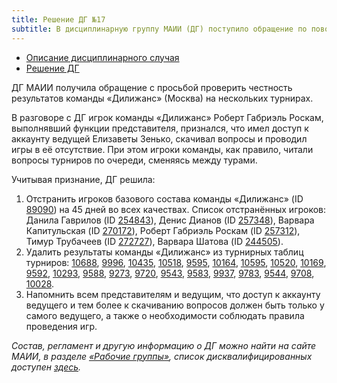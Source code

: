 ```yaml
---
title: Решение ДГ №17
subtitle: В дисциплинарную группу МАИИ (ДГ) поступило обращение по поводу команды «Дилижанс» (Москва).
---
```


- [Описание дисциплинарного случая](#description)
- [Решение ДГ](#judgement)

<a name="description"></a>ДГ МАИИ получила обращение с просьбой проверить честность результатов команды «Дилижанс» (Москва) на нескольких турнирах.

В разговоре с ДГ игрок команды «Дилижанс» Роберт Габриэль Роскам, выполнявший функции представителя, признался, что имел доступ к аккаунту ведущей Елизаветы Зенько, скачивал вопросы и проводил игры в её отсутствие. При этом игроки команды, как правило, читали вопросы турниров по очереди, сменяясь между турами.

<a name="judgement"></a>Учитывая признание, ДГ решила:
1. Отстранить игроков базового состава команды «Дилижанс» (ID [89090](https://rating.chgk.info/teams/89090)) на 45 дней во всех качествах. Список отстранённых игроков: Данила Гаврилов (ID [254843](https://rating.chgk.info/player/254843)), Денис Дианов (ID [257348](https://rating.chgk.info/player/257348)), Варвара Капитульская (ID [270172](https://rating.chgk.info/player/270172)), Роберт Габриэль Роскам (ID [257312](https://rating.chgk.info/player/257312)), Тимур Трубачеев (ID [272727](https://rating.chgk.info/player/272727)), Варвара Шатова (ID [244505](https://rating.chgk.info/player/244505)).
2. Удалить результаты команды «Дилижанс» из турнирных таблиц турниров: [10688](https://rating.chgk.info/tournament/10688), [9996](https://rating.chgk.info/tournament/9996), [10435](https://rating.chgk.info/tournament/10435), [10518](https://rating.chgk.info/tournament/10518), [9595](https://rating.chgk.info/tournament/9595), [10164](https://rating.chgk.info/tournament/10164), [10595](https://rating.chgk.info/tournament/10595), [10520](https://rating.chgk.info/tournament/10520), [10169](https://rating.chgk.info/tournament/10169), [9592](https://rating.chgk.info/tournament/9592), [10293](https://rating.chgk.info/tournament/10293), [9588](https://rating.chgk.info/tournament/9588), [9273](https://rating.chgk.info/tournament/9273), [9720](https://rating.chgk.info/tournament/9720), [9543](https://rating.chgk.info/tournament/9543), [9583](https://rating.chgk.info/tournament/9583), [9937](https://rating.chgk.info/tournament/9937), [9783](https://rating.chgk.info/tournament/9783), [9544](https://rating.chgk.info/tournament/9544), [9708](https://rating.chgk.info/tournament/9708), [10028](https://rating.chgk.info/tournament/10028).
3. Напомнить всем представителям и ведущим, что доступ к аккаунту ведущего и тем более к скачиванию вопросов должен быть только у самого ведущего, а также о необходимости соблюдать правила проведения игр.

*Состав, регламент и другую информацию о ДГ можно найти на сайте МАИИ, в разделе [«Рабочие группы»](https://www.maii.li/p/who#dg), список дисквалифицированных доступен [здесь](https://www.maii.li/p/disqual).*